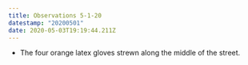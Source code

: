```yaml
---
title: Observations 5-1-20
datestamp: "20200501"
date: 2020-05-03T19:19:44.211Z
---
```

- The four orange latex gloves strewn along the middle of the street.

